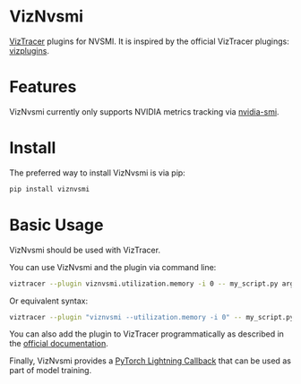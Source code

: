 # VizNvsmi
[VizTracer](https://github.com/gaogaotiantian/viztracer) plugins for NVSMI.
It is inspired by the official VizTracer plugings: [vizplugins](https://github.com/gaogaotiantian/vizplugins).

# Features
VizNvsmi currently only supports NVIDIA metrics tracking via [nvidia-smi](https://docs.nvidia.com/deploy/nvidia-smi/index.html).

# Install
The preferred way to install VizNvsmi is via pip:

```sh
pip install viznvsmi
```

# Basic Usage
VizNvsmi should be used with VizTracer.

You can use VizNvsmi and the plugin via command line:

```sh
viztracer --plugin viznvsmi.utilization.memory -i 0 -- my_script.py arg1 arg2
```

Or equivalent syntax:

```sh
viztracer --plugin "viznvsmi --utilization.memory -i 0" -- my_script.py arg1 arg2
```

You can also add the plugin to VizTracer programmatically as described in the [official documentation](https://viztracer.readthedocs.io/en/latest/plugins.html).

Finally, VizNvsmi provides a [PyTorch Lightning Callback](https://lightning.ai/docs/pytorch/stable/extensions/callbacks.html) that can be used as part of model training.

